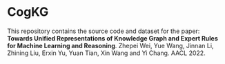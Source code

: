 # CogKG
This repository contains the source code and dataset for the paper: **Towards Unified Representations of Knowledge Graph and Expert Rules for Machine Learning and Reasoning**. 
Zhepei Wei, Yue Wang, Jinnan Li, Zhining Liu, Erxin Yu, Yuan Tian, Xin Wang and Yi Chang.
AACL 2022.
